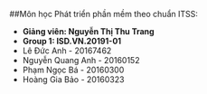 ##Môn học Phát triển phần mềm theo chuẩn ITSS:
* **Giảng viên: Nguyễn Thị Thu Trang** 
* **Group 1: ISD.VN.20191-01**
 * Lê Đức Anh		- 20167462
 * Nguyễn Quang Anh	- 20160152
 * Phạm Ngọc Bá	- 20160300
 * Hoàng Gia Bảo	- 20160323
